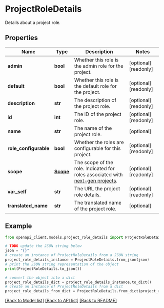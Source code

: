 # ProjectRoleDetails

Details about a project role.

## Properties

Name | Type | Description | Notes
------------ | ------------- | ------------- | -------------
**admin** | **bool** | Whether this role is the admin role for the project. | [optional] [readonly] 
**default** | **bool** | Whether this role is the default role for the project. | [optional] [readonly] 
**description** | **str** | The description of the project role. | [optional] [readonly] 
**id** | **int** | The ID of the project role. | [optional] [readonly] 
**name** | **str** | The name of the project role. | [optional] 
**role_configurable** | **bool** | Whether the roles are configurable for this project. | [optional] [readonly] 
**scope** | [**Scope**](Scope.md) | The scope of the role. Indicated for roles associated with [next-gen projects](https://confluence.atlassian.com/x/loMyO). | [optional] [readonly] 
**var_self** | **str** | The URL the project role details. | [optional] [readonly] 
**translated_name** | **str** | The translated name of the project role. | [optional] 

## Example

```python
from openapi_client.models.project_role_details import ProjectRoleDetails

# TODO update the JSON string below
json = "{}"
# create an instance of ProjectRoleDetails from a JSON string
project_role_details_instance = ProjectRoleDetails.from_json(json)
# print the JSON string representation of the object
print(ProjectRoleDetails.to_json())

# convert the object into a dict
project_role_details_dict = project_role_details_instance.to_dict()
# create an instance of ProjectRoleDetails from a dict
project_role_details_from_dict = ProjectRoleDetails.from_dict(project_role_details_dict)
```
[[Back to Model list]](../README.md#documentation-for-models) [[Back to API list]](../README.md#documentation-for-api-endpoints) [[Back to README]](../README.md)



